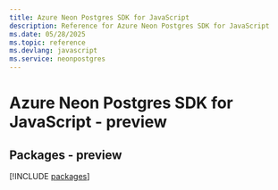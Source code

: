 ```yaml
---
title: Azure Neon Postgres SDK for JavaScript
description: Reference for Azure Neon Postgres SDK for JavaScript
ms.date: 05/28/2025
ms.topic: reference
ms.devlang: javascript
ms.service: neonpostgres
---
```

# Azure Neon Postgres SDK for JavaScript - preview
## Packages - preview
[!INCLUDE [packages](neon-postgres-index.md)]